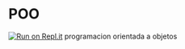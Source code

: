 # POO
[![Run on Repl.it](https://repl.it/badge/github/sergiogayosso123/POO)](https://repl.it/github/sergiogayosso123/POO)
programacion orientada a objetos